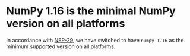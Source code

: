 # NumPy 1.16 is the minimal NumPy version on all platforms

In accordance with
[NEP-29](https://numpy.org/neps/nep-0029-deprecation_policy.html), we
have switched to have `numpy 1.16` as the minimum supported version on
all platforms.
